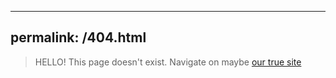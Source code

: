 ---
permalink: /404.html
--
> HELLO!
> This page doesn't exist.
Navigate on maybe [our true site](https://foxanstudios.github.io/Foxan-Studios-Infos)
